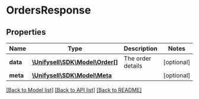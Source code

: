 # OrdersResponse

## Properties
Name | Type | Description | Notes
------------ | ------------- | ------------- | -------------
**data** | [**\Unifysell\SDK\Model\Order[]**](Order.md) | The order details | [optional] 
**meta** | [**\Unifysell\SDK\Model\Meta**](Meta.md) |  | [optional] 

[[Back to Model list]](../README.md#documentation-for-models) [[Back to API list]](../README.md#documentation-for-api-endpoints) [[Back to README]](../README.md)


